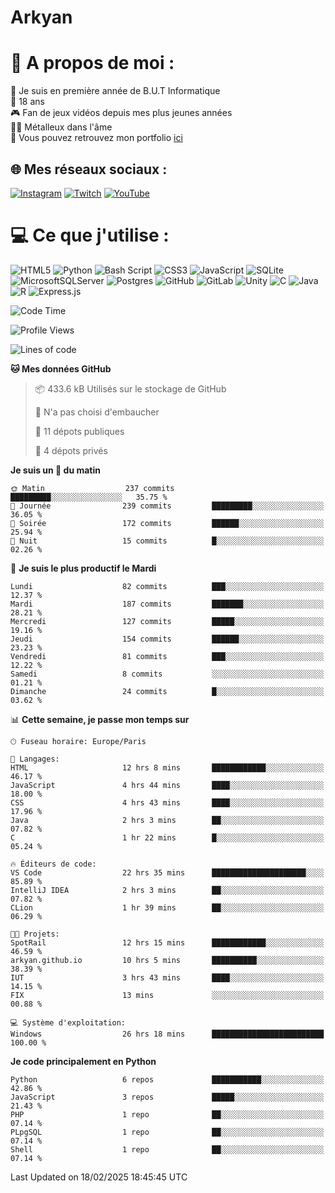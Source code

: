 # Arkyan
 # 💫 A propos de moi :
📖 Je suis en première année de B.U.T Informatique  
🎂 18 ans  
🎮 Fan de jeux vidéos depuis mes plus jeunes années  
🤘🏻 Métalleux dans l'âme  
📕 Vous pouvez retrouvez mon portfolio [ici](https://arkyanportfolio.netlify.app/)

## 🌐 Mes réseaux sociaux :
[![Instagram](https://img.shields.io/badge/Instagram-%23E4405F.svg?logo=Instagram&logoColor=white)](https://instagram.com/arkyan25) [![Twitch](https://img.shields.io/badge/Twitch-%239146FF.svg?logo=Twitch&logoColor=white)](https://twitch.tv/arkyan_) [![YouTube](https://img.shields.io/badge/YouTube-%23FF0000.svg?logo=YouTube&logoColor=white)](https://youtube.com/@arkyan_) 

# 💻 Ce que j'utilise :
![HTML5](https://img.shields.io/badge/html5-%23E34F26.svg?style=for-the-badge&logo=html5&logoColor=white) ![Python](https://img.shields.io/badge/python-3670A0?style=for-the-badge&logo=python&logoColor=ffdd54) ![Bash Script](https://img.shields.io/badge/bash_script-%23121011.svg?style=for-the-badge&logo=gnu-bash&logoColor=white) ![CSS3](https://img.shields.io/badge/css3-%231572B6.svg?style=for-the-badge&logo=css3&logoColor=white) ![JavaScript](https://img.shields.io/badge/javascript-%23323330.svg?style=for-the-badge&logo=javascript&logoColor=%23F7DF1E) ![SQLite](https://img.shields.io/badge/sqlite-%2307405e.svg?style=for-the-badge&logo=sqlite&logoColor=white) ![MicrosoftSQLServer](https://img.shields.io/badge/Microsoft%20SQL%20Server-CC2927?style=for-the-badge&logo=microsoft%20sql%20server&logoColor=white) ![Postgres](https://img.shields.io/badge/postgres-%23316192.svg?style=for-the-badge&logo=postgresql&logoColor=white) ![GitHub](https://img.shields.io/badge/github-%23121011.svg?style=for-the-badge&logo=github&logoColor=white) ![GitLab](https://img.shields.io/badge/gitlab-%23181717.svg?style=for-the-badge&logo=gitlab&logoColor=white) ![Unity](https://img.shields.io/badge/unity-%23000000.svg?style=for-the-badge&logo=unity&logoColor=white)  ![C](https://img.shields.io/badge/c-%2300599C.svg?style=for-the-badge&logo=c&logoColor=white) ![Java](https://img.shields.io/badge/java-%23ED8B00.svg?style=for-the-badge&logo=openjdk&logoColor=white) ![R](https://img.shields.io/badge/r-%23276DC3.svg?style=for-the-badge&logo=r&logoColor=white) ![Express.js](https://img.shields.io/badge/express.js-%23404d59.svg?style=for-the-badge&logo=express&logoColor=%2361DAFB)

<!--START_SECTION:waka-->
![Code Time](http://img.shields.io/badge/Code%20Time-263%20hrs-blue)

![Profile Views](http://img.shields.io/badge/Vues%20du%20profil-0-blue)

![Lines of code](https://img.shields.io/badge/Depuis%20Hello%20World%2C%20j%27ai%20%C3%A9crit-5.0%20million%20Lignes%20de%20code-blue)

**🐱 Mes données GitHub** 

> 📦 433.6 kB Utilisés sur le stockage de GitHub 
 > 
> 🚫 N'a pas choisi d'embaucher
 > 
> 📜 11 dépots publiques 
 > 
> 🔑 4 dépots privés 
 > 
**Je suis un 🐤 du matin** 

```text
🌞 Matin                  237 commits         █████████░░░░░░░░░░░░░░░░   35.75 % 
🌆 Journée                239 commits         █████████░░░░░░░░░░░░░░░░   36.05 % 
🌃 Soirée                 172 commits         ██████░░░░░░░░░░░░░░░░░░░   25.94 % 
🌙 Nuit                   15 commits          █░░░░░░░░░░░░░░░░░░░░░░░░   02.26 % 
```
📅 **Je suis le plus productif le Mardi** 

```text
Lundi                    82 commits          ███░░░░░░░░░░░░░░░░░░░░░░   12.37 % 
Mardi                    187 commits         ███████░░░░░░░░░░░░░░░░░░   28.21 % 
Mercredi                 127 commits         █████░░░░░░░░░░░░░░░░░░░░   19.16 % 
Jeudi                    154 commits         ██████░░░░░░░░░░░░░░░░░░░   23.23 % 
Vendredi                 81 commits          ███░░░░░░░░░░░░░░░░░░░░░░   12.22 % 
Samedi                   8 commits           ░░░░░░░░░░░░░░░░░░░░░░░░░   01.21 % 
Dimanche                 24 commits          █░░░░░░░░░░░░░░░░░░░░░░░░   03.62 % 
```


📊 **Cette semaine, je passe mon temps sur** 

```text
🕑︎ Fuseau horaire: Europe/Paris

💬 Langages: 
HTML                     12 hrs 8 mins       ████████████░░░░░░░░░░░░░   46.17 % 
JavaScript               4 hrs 44 mins       ████░░░░░░░░░░░░░░░░░░░░░   18.00 % 
CSS                      4 hrs 43 mins       ████░░░░░░░░░░░░░░░░░░░░░   17.96 % 
Java                     2 hrs 3 mins        ██░░░░░░░░░░░░░░░░░░░░░░░   07.82 % 
C                        1 hr 22 mins        █░░░░░░░░░░░░░░░░░░░░░░░░   05.24 % 

🔥 Éditeurs de code: 
VS Code                  22 hrs 35 mins      █████████████████████░░░░   85.89 % 
IntelliJ IDEA            2 hrs 3 mins        ██░░░░░░░░░░░░░░░░░░░░░░░   07.82 % 
CLion                    1 hr 39 mins        ██░░░░░░░░░░░░░░░░░░░░░░░   06.29 % 

🐱‍💻 Projets: 
SpotRail                 12 hrs 15 mins      ████████████░░░░░░░░░░░░░   46.59 % 
arkyan.github.io         10 hrs 5 mins       ██████████░░░░░░░░░░░░░░░   38.39 % 
IUT                      3 hrs 43 mins       ████░░░░░░░░░░░░░░░░░░░░░   14.15 % 
FIX                      13 mins             ░░░░░░░░░░░░░░░░░░░░░░░░░   00.88 % 

💻 Système d'exploitation: 
Windows                  26 hrs 18 mins      █████████████████████████   100.00 % 
```

**Je code principalement en Python** 

```text
Python                   6 repos             ███████████░░░░░░░░░░░░░░   42.86 % 
JavaScript               3 repos             █████░░░░░░░░░░░░░░░░░░░░   21.43 % 
PHP                      1 repo              ██░░░░░░░░░░░░░░░░░░░░░░░   07.14 % 
PLpgSQL                  1 repo              ██░░░░░░░░░░░░░░░░░░░░░░░   07.14 % 
Shell                    1 repo              ██░░░░░░░░░░░░░░░░░░░░░░░   07.14 % 
```




 Last Updated on 18/02/2025 18:45:45 UTC
<!--END_SECTION:waka-->

<!--START_SECTION:SHOW_PROJECTS-->
<!--END_SECTION:SHOW_PROJECTS-->

<!--START_SECTION:SHOW_LINES_OF_CODE-->
<!--END_SECTION:SHOW_LINES_OF_CODE-->

<!--START_SECTION:SHOW_TOTAL_CODE_TIME-->
<!--END_SECTION:SHOW_TOTAL_CODE_TIME-->

<!--START_SECTION:SHOW_PROFILE_VIEWS-->
<!--END_SECTION:SHOW_PROFILE_VIEWS-->

<!--START_SECTION:SHOW_COMMIT-->
<!--END_SECTION:SHOW_COMMIT-->

<!--START_SECTION:SHOW_DAYS_OF_WEEK-->
<!--END_SECTION:SHOW_DAYS_OF_WEEK-->

<!--START_SECTION:SHOW_LANGUAGE-->
<!--END_SECTION:SHOW_LANGUAGE-->

<!--START_SECTION:SHOW_TIMEZONE-->
<!--END_SECTION:SHOW_TIMEZONE-->

<!--START_SECTION:SHOW_LANGUAGE_PER_REPO-->
<!--END_SECTION:SHOW_LANGUAGE_PER_REPO-->

<!--START_SECTION:SHOW_SHORT_INFO-->
<!--END_SECTION:SHOW_SHORT_INFO-->

